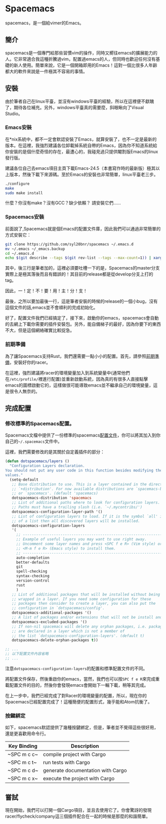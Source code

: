 # Spacemacs

spacemacs，是一個給vimer的Emacs。
## 簡介
spacemacs是一個專門給那些習慣vim的操作，同時又嚮往emacs的擴展能力的人。它非常適合我這種折騰過vim，配置過emacs的人，但同時也歡迎任何沒有基礎的新人使用。簡單來說，它是一個開箱即用的Emacs！這對一個比很多人年齡都大的軟件來說是一件極其不容易的事情。

## 安裝
由於筆者自己在linux平臺，並沒有windows平臺的經驗，所以在這裡便不獻醜了，期待各位補充。另外，windows平臺真的需要麼，斜眼瞅向了Visual Studio。

### Emacs安裝

在*nix系統中，都不一定會默認安裝了Emacs，就算安裝了，也不一定是最新的版本。在這裡，我強烈建議各位卸載掉系統自帶的Emacs，因為你不知道系統給你安裝的是個什麼奇怪的存在，最遭心的，我碰見過只提供閹割版Emacs的linux發行版。

建議各位自己去emacs項目主頁下載Emacs-24.5（本書寫作時的最新版）極其以上版本，然後下載下來源碼。至於Emacs的安裝也非常簡單，linux平臺老三步。

```bash
./configure
make
sudo make install
```

什麼？你沒有make？沒有GCC？缺少依賴？
請安裝它們……

### Spacemacs安裝

前面說了,Spacemacs就是個Emacs的配置文件庫，因此我們可以通過非常簡單的方式安裝它：

```bash
git clone https://github.com/syl20bnr/spacemacs ~/.emacs.d
mv ~/.emacs ~/_emacs.backup
cd ~/.emacs.d
echo $(git describe --tags $(git rev-list --tags --max-count=1)) | xargs git checkout
```

其中，後三行是筆者加的，這裡必須要吐槽一下的是，Spacemacs的master分支實際上是極其落後而且有錯誤的！其目前的release都是從develop分支上打的tag。

因此，一！定！不！要！用！主！分！支！

最後，之所以要加最後一行，這是筆者安裝的時候的release的一個小bug，沒有這個文件的話,emacs並不會順利的完成初始化。

好了，配置文件我們已經搞定了，接下來，啟動你的emacs，spacemacs會自動的去網上下載你需要的插件安裝包。另外，能自備梯子的最好，因為你要下的東西不大，但是這個網絡確實比較捉急。

### 前期準備

為了讓Spacemacs支持Rust，我們還需要一點小小的配置。首先，請參照[前期準備](../editors/before.md)，安裝好你的racer。

在這裡，強烈建議將racer的環境變量加入到系統變量中(通常他們在`/etc/profile/`裡進行配置)並重新啟動系統，因為真的有很多人直接點擊emacs的圖標啟動它的，這樣做很可能導致emacs並不繼承自己的環境變量，這是很令人無奈的。

## 完成配置

### 修改標準的Spacemacs配置。

Spacemacs文檔中提供了一份標準的spacemacs[配置文件](https://github.com/syl20bnr/spacemacs/blob/master/core/templates/.spacemacs.template)，你可以將其加入到你自己的`~/.spacemacs`文件中。

這裡，我們需要修改的是其關於自定義插件的部分：

```lisp
(defun dotspacemacs/layers ()
  "Configuration Layers declaration.
You should not put any user code in this function besides modifying the variable
values."
  (setq-default
   ;; Base distribution to use. This is a layer contained in the directory
   ;; `+distribution'. For now available distributions are `spacemacs-base'
   ;; or `spacemacs'. (default 'spacemacs)
   dotspacemacs-distribution 'spacemacs
   ;; List of additional paths where to look for configuration layers.
   ;; Paths must have a trailing slash (i.e. `~/.mycontribs/')
   dotspacemacs-configuration-layer-path '()
   ;; List of configuration layers to load. If it is the symbol `all' instead
   ;; of a list then all discovered layers will be installed.
   dotspacemacs-configuration-layers
   '(
     ;; ----------------------------------------------------------------
     ;; Example of useful layers you may want to use right away.
     ;; Uncomment some layer names and press <SPC f e R> (Vim style) or
     ;; <M-m f e R> (Emacs style) to install them.
     ;; ----------------------------------------------------------------
     auto-completion
     better-defaults
     git
     spell-checking
     syntax-checking
     version-control
     rust
     )
   ;; List of additional packages that will be installed without being
   ;; wrapped in a layer. If you need some configuration for these
   ;; packages then consider to create a layer, you can also put the
   ;; configuration in `dotspacemacs/config'.
   dotspacemacs-additional-packages '()
   ;; A list of packages and/or extensions that will not be install and loaded.
   dotspacemacs-excluded-packages '()
   ;; If non-nil spacemacs will delete any orphan packages, i.e. packages that
   ;; are declared in a layer which is not a member of
   ;; the list `dotspacemacs-configuration-layers'. (default t)
   dotspacemacs-delete-orphan-packages t))

;; ...
;; 以下配置文件內容省略
;; ...
```

注意`dotspacemacs-configuration-layers`的配置和標準配置文件的不同。

將配置文件保存，然後重啟你的emacs，當然，我們也可以按`SPC f e R`來完成重載配置文件的目的，然後你會發現emacs會開始下一輪下載，稍等其完成。

在上一步中，我們已經完成了對Racer的環境變量的配置，所以，現在你的Spacemacs已經配置完成了！這種簡便的配置形式，幾乎能和Atom抗衡了。

### 按鍵綁定
如下，spacemacs默認提供了幾種按鍵綁定，但是，筆者並不覺得這些很好用，還是更喜歡用命令行。

| Key Binding | Description                       |
|-------------|-----------------------------------|
| ~SPC m c c~ | compile project with Cargo        |
| ~SPC m c t~ | run tests with Cargo              |
| ~SPC m c d~ | generate documentation with Cargo |
| ~SPC m c x~ | execute the project with Cargo    |

## 嘗試

現在開始，我們可以打開一個Cargo項目，並且去使用它了。你會驚訝的發現racer/flycheck/company這三個插件配合在一起的時候是那麼的和諧簡單。
